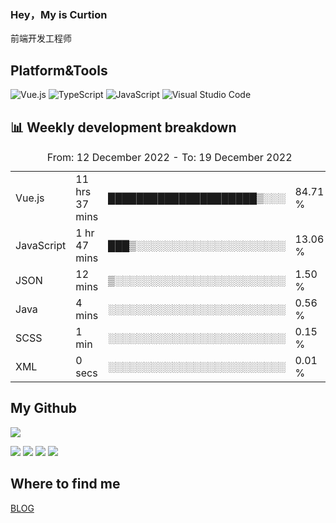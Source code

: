 ### Hey，My is Curtion
前端开发工程师
## Platform&Tools

![Vue.js](https://img.shields.io/badge/-Vue.js-4FC08D?style=flat-square&logo=Vue.js&logoColor=white)
![TypeScript](https://img.shields.io/badge/-TypeScript-007ACC?style=flat-square&logo=typescript&logoColor=white)
![JavaScript](https://img.shields.io/badge/-JavaScript-F7DF1E?style=flat-square&logo=javascript&logoColor=black)
![Visual Studio Code](https://img.shields.io/badge/-VSCode-007ACC?style=flat-square&logo=Visual-Studio-Code&logoColor=white)

## 📊 Weekly development breakdown

<!--START_SECTION:waka-->

<table><caption>From: 12 December 2022 - To: 19 December 2022</caption><tr><td>Vue.js</td><td>11 hrs 37 mins</td><td>█████████████████████▒░░░</td><td>84.71 %</td></tr><tr><td>JavaScript</td><td>1 hr 47 mins</td><td>███▒░░░░░░░░░░░░░░░░░░░░░</td><td>13.06 %</td></tr><tr><td>JSON</td><td>12 mins</td><td>▒░░░░░░░░░░░░░░░░░░░░░░░░</td><td>1.50 %</td></tr><tr><td>Java</td><td>4 mins</td><td>░░░░░░░░░░░░░░░░░░░░░░░░░</td><td>0.56 %</td></tr><tr><td>SCSS</td><td>1 min</td><td>░░░░░░░░░░░░░░░░░░░░░░░░░</td><td>0.15 %</td></tr><tr><td>XML</td><td>0 secs</td><td>░░░░░░░░░░░░░░░░░░░░░░░░░</td><td>0.01 %</td></tr></table>

<!--END_SECTION:waka-->

## My Github

![](http://github-profile-summary-cards.vercel.app/api/cards/profile-details?username=curtion&theme=nord_bright)

![](http://github-profile-summary-cards.vercel.app/api/cards/stats?username=curtion&theme=nord_bright)
![](http://github-profile-summary-cards.vercel.app/api/cards/productive-time?username=curtion&theme=nord_bright&utcOffset=8)
![](http://github-profile-summary-cards.vercel.app/api/cards/repos-per-language?username=curtion&theme=nord_bright)
![](http://github-profile-summary-cards.vercel.app/api/cards/most-commit-language?username=curtion&theme=nord_bright)

## Where to find me

[BLOG](https://blog.3gxk.net)
